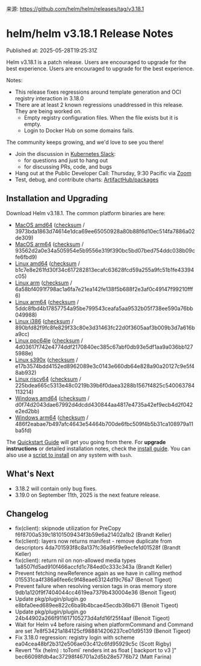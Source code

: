 来源: https://github.com/helm/helm/releases/tag/v3.18.1

# helm/helm v3.18.1 Release Notes

Published at: 2025-05-28T19:25:31Z

Helm v3.18.1 is a patch release. Users are encouraged to upgrade for the best experience. Users are encouraged to upgrade for the best experience.

Notes:

* This release fixes regressions around template generation and OCI registry interaction in 3.18.0
* There are at least 2 known regressions unaddressed in this release. They are being worked on.
  * Empty registry configuration files. When the file exists but it is empty.
  * Login to Docker Hub on some domains fails.

The community keeps growing, and we'd love to see you there!

- Join the discussion in [Kubernetes Slack](https://kubernetes.slack.com):
  -  for questions and just to hang out
  -  for discussing PRs, code, and bugs
- Hang out at the Public Developer Call: Thursday, 9:30 Pacific via [Zoom](https://zoom.us/j/696660622)
- Test, debug, and contribute charts: [ArtifactHub/packages](https://artifacthub.io/packages/search?kind=0)

## Installation and Upgrading

Download Helm v3.18.1. The common platform binaries are here:

- [MacOS amd64](https://get.helm.sh/helm-v3.18.1-darwin-amd64.tar.gz) ([checksum](https://get.helm.sh/helm-v3.18.1-darwin-amd64.tar.gz.sha256sum) / 3973bda1863d74614e1dca69ee65050928a80b88f6d10ec514fa7886a02de309)
- [MacOS arm64](https://get.helm.sh/helm-v3.18.1-darwin-arm64.tar.gz) ([checksum](https://get.helm.sh/helm-v3.18.1-darwin-arm64.tar.gz.sha256sum) / 93562d2a0e34a505954e5b9556e319f390bc5bd07bed754ddc038b09cfe6fbd9)
- [Linux amd64](https://get.helm.sh/helm-v3.18.1-linux-amd64.tar.gz) ([checksum](https://get.helm.sh/helm-v3.18.1-linux-amd64.tar.gz.sha256sum) / b1c7e8e261fd30f34c617282813ecafc63628fcd59a255a9fc51b1fe43394c05)
- [Linux arm](https://get.helm.sh/helm-v3.18.1-linux-arm.tar.gz) ([checksum](https://get.helm.sh/helm-v3.18.1-linux-arm.tar.gz.sha256sum) / 6a58bf4091f798ac1a6fa7e21ea142fe138f5b688f2e3af0c49147f99210fff6)
- [Linux arm64](https://get.helm.sh/helm-v3.18.1-linux-arm64.tar.gz) ([checksum](https://get.helm.sh/helm-v3.18.1-linux-arm64.tar.gz.sha256sum) / 5ddc8fbd4b17857754a95be799543ceafa5aa9532b05f738ee590a76bb049988)
- [Linux i386](https://get.helm.sh/helm-v3.18.1-linux-386.tar.gz) ([checksum](https://get.helm.sh/helm-v3.18.1-linux-386.tar.gz.sha256sum) / 890bfd82f9fc8fe829f33c80e3d31463fc22d0f3605aaf3b009b3d7a616ba9cc)
- [Linux ppc64le](https://get.helm.sh/helm-v3.18.1-linux-ppc64le.tar.gz) ([checksum](https://get.helm.sh/helm-v3.18.1-linux-ppc64le.tar.gz.sha256sum) / 4d03617f742e4774ddf2170840ec385c67abf0db93e5df1aa9a036bb1275988e)
- [Linux s390x](https://get.helm.sh/helm-v3.18.1-linux-s390x.tar.gz) ([checksum](https://get.helm.sh/helm-v3.18.1-linux-s390x.tar.gz.sha256sum) / e17b3574bdd4152ed8962089e3c0143e660db64e828a90a20127c9e5f48ab932)
- [Linux riscv64](https://get.helm.sh/helm-v3.18.1-linux-riscv64.tar.gz) ([checksum](https://get.helm.sh/helm-v3.18.1-linux-riscv64.tar.gz.sha256sum) / 225bdea665c5313e48c0219b39b6f0daea3288b1567f4825c540063784113214)
- [Windows amd64](https://get.helm.sh/helm-v3.18.1-windows-amd64.zip) ([checksum](https://get.helm.sh/helm-v3.18.1-windows-amd64.zip.sha256sum) / d0f74d2043dae67992d4dcdd430844aa4817e4735a42ef9ecb4d2f042e2ed2bb)
- [Windows arm64](https://get.helm.sh/helm-v3.18.1-windows-arm64.zip) ([checksum](https://get.helm.sh/helm-v3.18.1-windows-arm64.zip.sha256sum) / 486f2eabae7b497afc4643e54464b700de6fbc509f4b5b31ca108979a11ba5fd)

The [Quickstart Guide](https://helm.sh/docs/intro/quickstart/) will get you going from there. For **upgrade instructions** or detailed installation notes, check the [install guide](https://helm.sh/docs/intro/install/). You can also use a [script to install](https://raw.githubusercontent.com/helm/helm/main/scripts/get-helm-3) on any system with `bash`.

## What's Next

- 3.18.2 will contain only bug fixes.
- 3.19.0 on September 11th, 2025 is the next feature release. 

## Changelog

- fix(client): skipnode utilization for PreCopy f6f8700a539c18101509434f3b59e6a21402a1b2 (Brandt Keller)
- fix(client): layers now returns manifest - remove duplicate from descriptors 4da701593f8c8a137fc36a95f9e9ecfe1d01528f (Brandt Keller)
- fix(client): return nil on non-allowed media types 1a8507fd5ad910f466accfd1c784ed0c333c343a (Brandt Keller)
- Prevent fetching newReference again as we have in calling method 015531ca4f386a6fee6c9f48eae63124d19c76a7 (Benoit Tigeot)
- Prevent failure when resolving version tags in oras memory store 9db1a120f9f7404044cc4619ea7379b430004e36 (Benoit Tigeot)
- Update pkg/plugin/plugin.go e8bfa0eed689ee822c6ba9b4bcae45ecdb36b671 (Benoit Tigeot)
- Update pkg/plugin/plugin.go 24b44902a266f911617105273d4afd16f25f4aaf (Benoit Tigeot)
- Wait for Helm v4 before raising when platformCommand and Command are set 7e8f53421a184125cf988814206237ce01d95139 (Benoit Tigeot)
- Fix 3.18.0 regression: registry login with scheme ea04cea48bf2b312e506ae03c412c6fd95929c5c (Scott Rigby)
- Revert "fix (helm) : toToml` renders int as float [ backport to v3 ]" bec66098fdb4ac37298f46701a2d5b28e5776b72 (Matt Farina)

